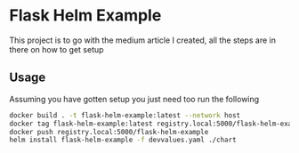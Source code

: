 # Flask Helm Example

This project is to go with the medium article I created, all the steps are in there on how to get setup

## Usage

Assuming you have gotten setup you just need too run the following

```sh
docker build . -t flask-helm-example:latest --network host
docker tag flask-helm-example:latest registry.local:5000/flask-helm-example
docker push registry.local:5000/flask-helm-example
helm install flask-helm-example -f devvalues.yaml ./chart
```
